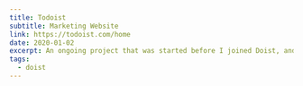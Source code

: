 ```yaml
---
title: Todoist
subtitle: Marketing Website
link: https://todoist.com/home
date: 2020-01-02
excerpt: An ongoing project that was started before I joined Doist, and that we continue to improve upon!
tags:
  - doist
---
```

